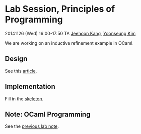 # Lab Session, Principles of Programming #

20141126 (Wed) 16:00-17:50
TA [Jeehoon Kang](http://sf.snu.ac.kr/~jeehoon.kang),
[Yoonseung Kim](http://sf.snu.ac.kr/~yoonseung.kim)

We are working on an inductive refinement example in OCaml.

## Design ##

See this [article](http://ropas.snu.ac.kr/~kwang/4190.210/12/inductive-refinement-eg.pdf).

## Implementation ##

Fill in the [skeleton](skeleton.ml).

## Note: OCaml Programming ##

See the [previous lab note](../20141119/content.md).
